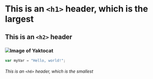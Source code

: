 # This is an `<h1>` header, which is the largest

## This is an `<h2>` header

### ![Image of Yaktocat](https://octodex.github.com/images/yaktocat.png)

``` javascript
var myVar = "Hello, world!";
```

###### This is an `<h6>` header, which is the smallest
